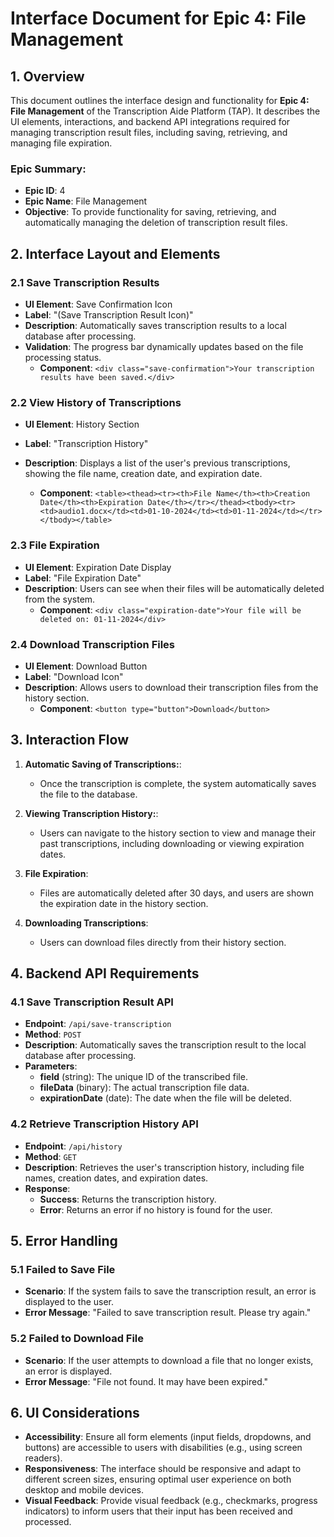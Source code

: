 
# **Interface Document for Epic 4: File Management**

## **1. Overview**

This document outlines the interface design and functionality for **Epic 4: File Management** of the Transcription Aide Platform (TAP). It describes the UI elements, interactions, and backend API integrations required for managing transcription result files, including saving, retrieving, and managing file expiration.

### **Epic Summary:**
- **Epic ID**: 4
- **Epic Name**: File Management
- **Objective**: To provide functionality for saving, retrieving, and automatically managing the deletion of transcription result files.


## **2. Interface Layout and Elements**

### **2.1 Save Transcription Results**

- **UI Element**: Save Confirmation Icon
- **Label**: "(Save Transcription Result Icon)"
- **Description**: Automatically saves transcription results to a local database after processing.
- **Validation**: The progress bar dynamically updates based on the file processing status.
  - **Component**: `<div class="save-confirmation">Your transcription results have been saved.</div>`


### **2.2  View History of Transcriptions**

- **UI Element**: History Section
- **Label**: "Transcription History"
- **Description**: Displays a list of the user's previous transcriptions, showing the file name, creation date, and expiration date.

  - **Component**: `<table><thead><tr><th>File Name</th><th>Creation Date</th><th>Expiration Date</th></tr></thead><tbody><tr><td>audio1.docx</td><td>01-10-2024</td><td>01-11-2024</td></tr></tbody></table>`


### **2.3 File Expiration**

- **UI Element**: Expiration Date Display
- **Label**: "File Expiration Date"
- **Description**: Users can see when their files will be automatically deleted from the system.
  - **Component**: `<div class="expiration-date">Your file will be deleted on: 01-11-2024</div>`


### **2.4 Download Transcription Files**

- **UI Element**: Download Button
- **Label**: "Download Icon"
- **Description**: Allows users to download their transcription files from the history section.
    - **Component**: `<button type="button">Download</button>`



## **3. Interaction Flow**

1. **Automatic Saving of Transcriptions:**:
   - Once the transcription is complete, the system automatically saves the file to the database.

2. **Viewing Transcription History:**:
   - Users can navigate to the history section to view and manage their past transcriptions, including downloading or viewing expiration dates.

3. **File Expiration**:
   - Files are automatically deleted after 30 days, and users are shown the expiration date in the history section.

4. **Downloading Transcriptions**:
   - Users can download files directly from their history section.



## **4. Backend API Requirements**

### **4.1 Save Transcription Result API**

- **Endpoint**: `/api/save-transcription`
- **Method**: `POST`
- **Description**: Automatically saves the transcription result to the local database after processing.
- **Parameters**:
  - **field** (string): The unique ID of the transcribed file.
  - **fileData** (binary): The actual transcription file data.
  - **expirationDate** (date): The date when the file will be deleted.


### **4.2 Retrieve Transcription History API**

- **Endpoint**: `/api/history`
- **Method**: `GET`
- **Description**: Retrieves the user's transcription history, including file names, creation dates, and expiration dates.
- **Response**:
  - **Success**: Returns the transcription history.
  - **Error**: Returns an error if no history is found for the user.




## **5. Error Handling**

### **5.1 Failed to Save File**
- **Scenario**: If the system fails to save the transcription result, an error is displayed to the user.
- **Error Message**: "Failed to save transcription result. Please try again."

### **5.2 Failed to Download File**
- **Scenario**: If the user attempts to download a file that no longer exists, an error is displayed.
- **Error Message**: "File not found. It may have been expired."



## **6. UI Considerations**

- **Accessibility**: Ensure all form elements (input fields, dropdowns, and buttons) are accessible to users with disabilities (e.g., using screen readers).
- **Responsiveness**: The interface should be responsive and adapt to different screen sizes, ensuring optimal user experience on both desktop and mobile devices.
- **Visual Feedback**: Provide visual feedback (e.g., checkmarks, progress indicators) to inform users that their input has been received and processed.

